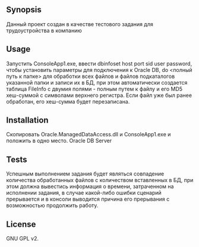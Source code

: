 ## Synopsis

Данный проект создан в качестве тестового задания для трудоустройства в компанию

## Usage

Запустить ConsoleApp1.exe, ввести dbinfoset host port sid user password, чтобы установить параметры для подключения к Oracle DB, do <полный путь к папке> для обработки всех файлов и файлов подкаталогов указанной папки и записи их в БД, при этом автоматически создается таблица FileInfo с двумия полями - полным путем к файлу и его MD5 хеш-суммой с символами верхнего регистра. Если файл уже был ранее обработан, его хеш-сумма будет перезаписана.

## Installation

Скопировать Oracle.ManagedDataAccess.dll и ConsoleApp1.exe и положить в одно место. Oracle DB Server

## Tests

Успешным выполнением задания будет являться совпадение количества обработанных файлов с количеством вставленных в БД, при этом должна вывестись информация о времени, затраченном на исполнении задания, в случае какой-либо ошибки сценарий прерывается и в консоли выводится причина его прерывания с возможностью продолжить работу.

## License

GNU GPL v2.
